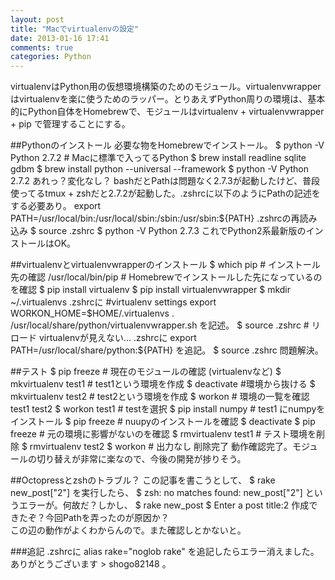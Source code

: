 ```yaml
---
layout: post
title: "Macでvirtualenvの設定"
date: 2013-01-16 17:41
comments: true
categories: Python
---
```

virtualenvはPython用の仮想環境構築のためのモジュール。virtualenvwrapperはvirtualenvを楽に使うためのラッパー。とりあえずPython周りの環境は、基本的にPython自体をHomebrewで、モジュールはvirtualenv + virtualenvwrapper + pip で管理することにする。

<!-- more -->

##Pythonのインストール
必要な物をHomebrewでインストール。
    $ python -V
    Python 2.7.2 # Macに標準で入ってるPython
    $ brew install readline sqlite gdbm
    $ brew install python --universal --framework
    $ python -V
    Python 2.7.2
あれっ？変化なし？
bashだとPathは問題なく2.7.3が起動したけど、普段使ってるtmux + zshだと2.7.2が起動した。.zshrcに以下のようにPathの記述をする必要あり。
    export PATH=/usr/local/bin:/usr/local/sbin:/sbin:/usr/sbin:${PATH}
.zshrcの再読み込み
    $ source .zshrc
    $ python -V
    Python 2.7.3
これでPython2系最新版のインストールはOK。

##virtualenvとvirtualenvwrapperのインストール
    $ which pip # インストール先の確認
    /usr/local/bin/pip # Homebrewでインストールした先になっているのを確認
    $ pip install virtualenv
    $ pip install virtualenvwrapper
    $ mkdir ~/.virtualenvs
.zshrcに
    #virtualenv settings
    export WORKON_HOME=$HOME/.virtualenvs
    . /usr/local/share/python/virtualenvwrapper.sh
を記述。
    $ source .zshrc # リロード
    virtualenvが見えない…
.zshrcに
    export PATH=/usr/local/share/python:${PATH}
を追記。
    $ source .zshrc
問題解決。

##テスト
    $ pip freeze # 現在のモジュールの確認 (virtualenvなど)
    $ mkvirtualenv test1 # test1という環境を作成
    $ deactivate #環境から抜ける
    $ mkvirtualenv test2 # test2という環境を作成
    $ workon # 環境の一覧を確認
    test1
    test2
    $ workon test1 # testを選択
    $ pip install numpy # test1 にnumpyをインストール
    $ pip freeze # nuupyのインストールを確認
    $ deactivate 
    $ pip freeze # 元の環境に影響がないのを確認
    $ rmvirtualenv test1 # テスト環境を削除
    $ rmvirtualenv test2
    $ workon # 出力なし 削除完了
動作確認完了。モジュールの切り替えが非常に楽なので、今後の開発が捗りそう。

##Octopressとzshのトラブル？
この記事を書こうとして、
    $ rake new_post["2"]
を実行したら、
    $ zsh: no matches found: new_post["2"]
というエラーが。何故だ？しかし、
    $ rake new_post
    $ Enter a post title:2
作成できたぞ？今回Pathを弄ったのが原因か？  
この辺の動作がよくわからんので。また確認しとかないと。

###追記
.zshrcに
    alias rake="noglob rake"
を追記したらエラー消えました。ありがとうございます > shogo82148 。